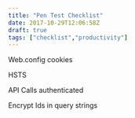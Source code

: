```yaml
---
title: "Pen Test Checklist"
date: 2017-10-29T12:06:58Z
draft: true
tags: ["checklist","productivity"]
---
```


Web.config cookies

HSTS

API Calls authenticated

Encrypt Ids in query strings